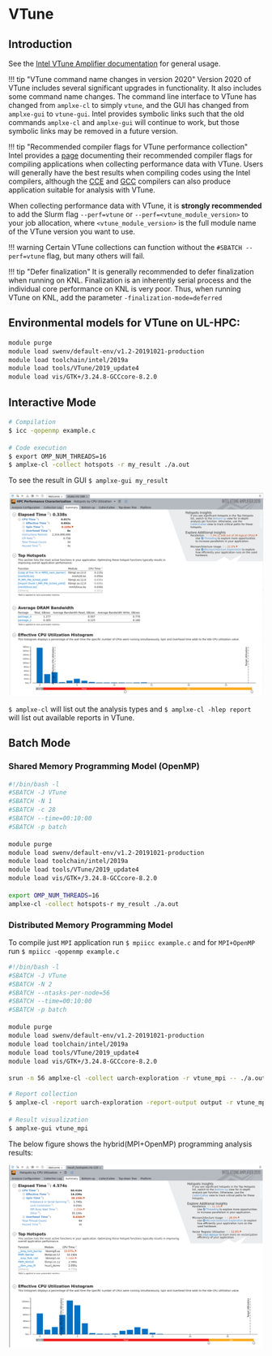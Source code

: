 # VTune

## Introduction

See the [Intel VTune Amplifier documentation](https://software.intel.com/en-us/vtune-help) for general usage.

!!! tip "VTune command name changes in version 2020"
	Version 2020 of VTune includes several significant upgrades in 
	functionality. It also includes some command name changes. The 
	command line interface to VTune has changed from `amplxe-cl` to 
	simply `vtune`, and the GUI has changed from `amplxe-gui` to 
	`vtune-gui`. Intel provides symbolic links such that the old 
	commands `amplxe-cl` and `amplxe-gui` will continue to work, 
	but those symbolic links may be removed in a future version.


!!! tip "Recommended compiler flags for VTune performance collection"
    Intel provides a
    [page](https://software.intel.com/en-us/vtune-help-compiler-switches-for-performance-analysis-on-linux-targets)
    documenting their recommended compiler flags for compiling applications
    when collecting performance data with VTune. Users will generally have the
    best results when compiling codes using the Intel compilers, although the
    [CCE](../../compilers/native#cray) and [GCC](../../compilers/native/#gnu)
    compilers can also produce application suitable for analysis with VTune.

When collecting performance data with VTune, it is **strongly
recommended** to add the Slurm flag `--perf=vtune` or
`--perf=<vtune_module_version>` to your job allocation, where
`<vtune_module_version>` is the full module name of the VTune version
you want to use.

!!! warning 
	Certain VTune collections can function without the 
	`#SBATCH --perf=vtune` flag, but many others will fail.

!!! tip "Defer finalization" 
	It is generally recommended to defer finalization when running 
	on KNL. Finalization is an inherently serial process and the 
	individual core performance on KNL is very poor. Thus, when 
	running VTune on KNL, add the parameter	`-finalization-mode=deferred`

## Environmental models for VTune on UL-HPC:
```bash
module purge 
module load swenv/default-env/v1.2-20191021-production
module load toolchain/intel/2019a
module load tools/VTune/2019_update4
module load vis/GTK+/3.24.8-GCCcore-8.2.0
```




## Interactive Mode

```bash
# Compilation
$ icc -qopenmp example.c

# Code execution
$ export OMP_NUM_THREADS=16
$ amplxe-cl -collect hotspots -r my_result ./a.out
```
To see the result in GUI `$ amplxe-gui my_result`

![VTune OpenMP result](images/OpenMP-VTune.png)

`$ amplxe-cl` will list out the analysis types and `$ amplxe-cl -hlep report` will list out available reports in VTune.

## Batch Mode

### Shared Memory Programming Model (OpenMP)
```bash
#!/bin/bash -l
#SBATCH -J VTune
#SBATCH -N 1
#SBATCH -c 28
#SBATCH --time=00:10:00
#SBATCH -p batch

module purge 
module load swenv/default-env/v1.2-20191021-production
module load toolchain/intel/2019a
module load tools/VTune/2019_update4
module load vis/GTK+/3.24.8-GCCcore-8.2.0

export OMP_NUM_THREADS=16
amplxe-cl -collect hotspots-r my_result ./a.out
```

### Distributed Memory Programming Model

To compile just `MPI` application run `$ mpiicc example.c`
and for `MPI+OpenMP` run `$ mpiicc -qopenmp example.c`

```bash
#!/bin/bash -l
#SBATCH -J VTune
#SBATCH -N 2
#SBATCH --ntasks-per-node=56
#SBATCH --time=00:10:00
#SBATCH -p batch

module purge 
module load swenv/default-env/v1.2-20191021-production
module load toolchain/intel/2019a
module load tools/VTune/2019_update4
module load vis/GTK+/3.24.8-GCCcore-8.2.0

srun -n 56 amplxe-cl -collect uarch-exploration -r vtune_mpi -- ./a.out
```

```bash
# Report collection
$ amplxe-cl -report uarch-exploration -report-output output -r vtune_mpi

# Result visualization 
$ amplxe-gui vtune_mpi
```
The below figure shows the hybrid(MPI+OpenMP) programming analysis results:

![VTune MPI result](images/MPI-VTune.png)





















